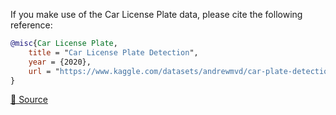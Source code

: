 If you make use of the Car License Plate data, please cite the following reference:

``` bibtex 
@misc{Car License Plate,
	title = "Car License Plate Detection",
	year = {2020},
	url = "https://www.kaggle.com/datasets/andrewmvd/car-plate-detection"
}
```

[🔗 Source](https://www.kaggle.com/datasets/andrewmvd/car-plate-detection)
